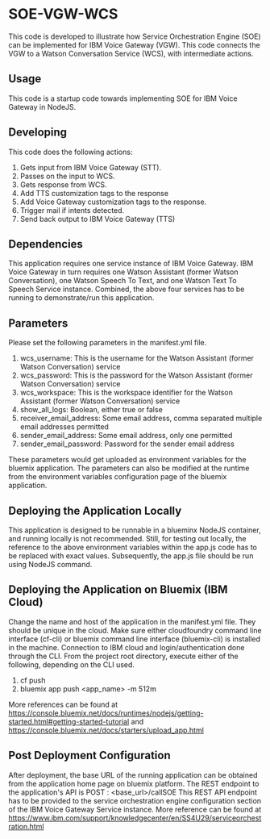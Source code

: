 

# SOE-VGW-WCS
This code is developed to illustrate how Service Orchestration Engine (SOE) can be implemented for IBM Voice Gateway (VGW).
This code connects the VGW to a Watson Conversation Service (WCS), with intermediate actions.  


## Usage
This code is a startup code towards implementing SOE for IBM Voice Gateway in NodeJS.


## Developing
This code does the following actions:
1) Gets input from IBM Voice Gateway (STT).
2) Passes on the input to WCS.
3) Gets response from WCS.
4) Add TTS customization tags to the response
5) Add Voice Gateway customization tags to the response.
6) Trigger mail if intents detected.
7) Send back output to IBM Voice Gateway (TTS)  


## Dependencies

This application requires one service instance of IBM Voice Gateway.
IBM Voice Gateway in turn requires one Watson Assistant (former Watson Conversation), one Watson Speech To Text, and one Watson Text To Speech Service instance.
Combined, the above four services has to be running to demonstrate/run this application.

## Parameters

Please set the following parameters in the manifest.yml file.

1) wcs_username: This is the username for the Watson Assistant (former Watson Conversation) service
2) wcs_password: This is the password for the Watson Assistant (former Watson Conversation) service
3) wcs_workspace: This is the workspace identifier for the Watson Assistant (former Watson Conversation) service
4) show_all_logs: Boolean, either true or false
5) receiver_email_address: Some email address, comma separated multiple email addresses permitted
6) sender_email_address: Some email address, only one permitted
7) sender_email_password: Password for the sender email address

These parameters would get uploaded as environment variables for the bluemix application.
The parameters can also be modified at the runtime from the environment variables configuration page of the bluemix application.

## Deploying the Application Locally

This application is designed to be runnable in a blueminx NodeJS container, and running locally is not recommended.
Still, for testing out locally, the reference to the above environment variables within the app.js code has to be replaced with exact values.
Subsequently, the app.js file should be run using NodeJS command.

## Deploying the Application on Bluemix (IBM Cloud)

Change the name and host of the application in the manifest.yml file. They should be unique in the cloud.
Make sure either cloudfoundry command line interface (cf-cli) or bluemix command line interface (bluemix-cli) is installed in the machine.
Connection to IBM cloud and login/authentication done through the CLI.
From the project root directory, execute either of the following, depending on the CLI used.

1) cf push
2) bluemix app push <app_name> -m 512m

More references can be found at https://console.bluemix.net/docs/runtimes/nodejs/getting-started.html#getting-started-tutorial and https://console.bluemix.net/docs/starters/upload_app.html

## Post Deployment Configuration

After deployment, the base URL of the running application can be obtained from the application home page on bluemix platform.
The REST endpoint to the application's API is POST : <base_url>/callSOE
This REST API endpoint has to be provided to the service orchestration engine configuration section of the IBM Voice Gateway Service instance.
More reference can be found at https://www.ibm.com/support/knowledgecenter/en/SS4U29/serviceorchestration.html


